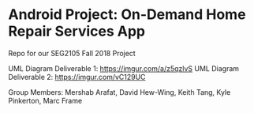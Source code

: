 # Android Project: On-Demand Home Repair Services App
Repo for our SEG2105 Fall 2018 Project

UML Diagram Deliverable 1: https://imgur.com/a/z5qzlvS
UML Diagram Deliverable 2: https://imgur.com/vC129UC

Group Members:
Mershab Arafat,
David Hew-Wing,
Keith Tang,
Kyle Pinkerton,
Marc Frame
